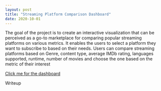 ```yaml
---
layout: post
title: "Streaming Platform Comparison Dashboard"
date: 2020-10-01
---
```


The goal of the project is to create an interactive visualization that can be perceived as a go-to marketplace for comparing popular streaming platforms on various metrics. It enables the users to select a platform they want to subscribe to based on their needs. Users can compare streaming platforms based on Genre, content type, average IMDb rating, languages supported, runtime, number of movies and choose the one based on the metric of their interest

<p><a href="https://public.tableau.com/profile/lakshmi.venkatasubramanian#!/vizhome/StreamingData_15978704201750/StreamingPlatformDB?publish=yes">Click me for the dashboard</a></p>

<p><a href=""></a>Writeup</p>


